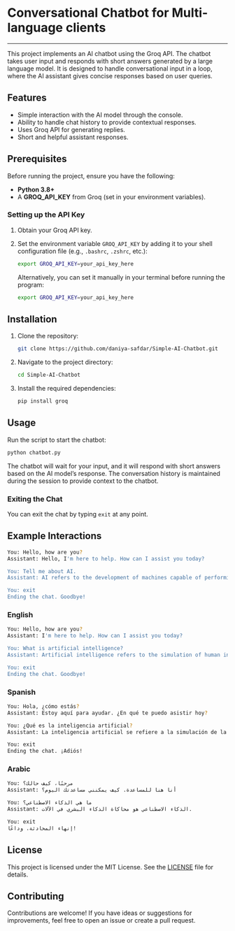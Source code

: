 # Conversational Chatbot for Multi-language clients

---

This project implements an AI chatbot using the Groq API. The chatbot takes user input and responds with short answers generated by a large language model. It is designed to handle conversational input in a loop, where the AI assistant gives concise responses based on user queries.

## Features

- Simple interaction with the AI model through the console.
- Ability to handle chat history to provide contextual responses.
- Uses Groq API for generating replies.
- Short and helpful assistant responses.
  
## Prerequisites

Before running the project, ensure you have the following:

- **Python 3.8+**
- A **GROQ_API_KEY** from Groq (set in your environment variables).

### Setting up the API Key

1. Obtain your Groq API key.
2. Set the environment variable `GROQ_API_KEY` by adding it to your shell configuration file (e.g., `.bashrc`, `.zshrc`, etc.):

   ```bash
   export GROQ_API_KEY=your_api_key_here
   ```

   Alternatively, you can set it manually in your terminal before running the program:

   ```bash
   export GROQ_API_KEY=your_api_key_here
   ```

## Installation

1. Clone the repository:

   ```bash
   git clone https://github.com/daniya-safdar/Simple-AI-Chatbot.git
   ```

2. Navigate to the project directory:

   ```bash
   cd Simple-AI-Chatbot
   ```

3. Install the required dependencies:

   ```bash
   pip install groq
   ```

## Usage

Run the script to start the chatbot:

```bash
python chatbot.py
```

The chatbot will wait for your input, and it will respond with short answers based on the AI model’s response. The conversation history is maintained during the session to provide context to the chatbot.

### Exiting the Chat

You can exit the chat by typing `exit` at any point.

## Example Interactions

```bash
You: Hello, how are you?
Assistant: Hello, I'm here to help. How can I assist you today?

You: Tell me about AI.
Assistant: AI refers to the development of machines capable of performing tasks that typically require human intelligence.

You: exit
Ending the chat. Goodbye!
```

### English

```bash
You: Hello, how are you?
Assistant: I'm here to help. How can I assist you today?

You: What is artificial intelligence?
Assistant: Artificial intelligence refers to the simulation of human intelligence in machines.

You: exit
Ending the chat. Goodbye!
```

### Spanish

```bash
You: Hola, ¿cómo estás?
Assistant: Estoy aquí para ayudar. ¿En qué te puedo asistir hoy?

You: ¿Qué es la inteligencia artificial?
Assistant: La inteligencia artificial se refiere a la simulación de la inteligencia humana en máquinas.

You: exit
Ending the chat. ¡Adiós!
```

### Arabic

```bash
You: مرحبًا، كيف حالك؟
Assistant: أنا هنا للمساعدة. كيف يمكنني مساعدتك اليوم؟

You: ما هي الذكاء الاصطناعي؟
Assistant: الذكاء الاصطناعي هو محاكاة الذكاء البشري في الآلات.

You: exit
إنهاء المحادثة. وداعًا!
```

## License

This project is licensed under the MIT License. See the [LICENSE](LICENSE) file for details.

## Contributing

Contributions are welcome! If you have ideas or suggestions for improvements, feel free to open an issue or create a pull request.
